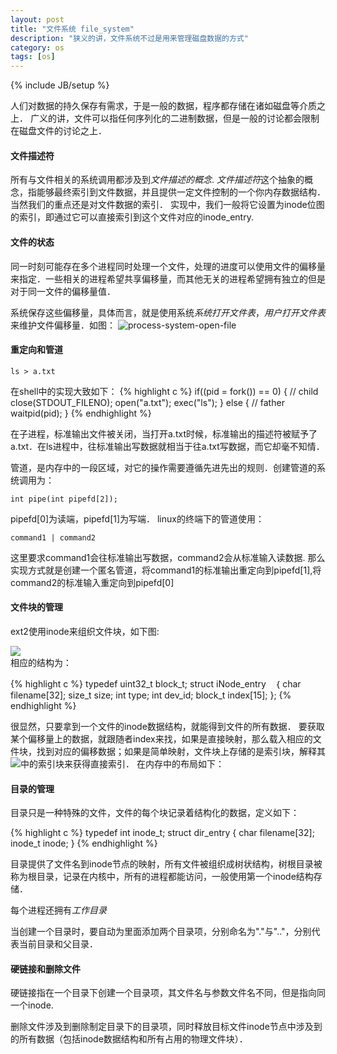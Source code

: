 ```yaml
---
layout: post
title: "文件系统 file_system"
description: "狭义的讲，文件系统不过是用来管理磁盘数据的方式"
category: os
tags: [os]
---
```

{% include JB/setup %}

人们对数据的持久保存有需求，于是一般的数据，程序都存储在诸如磁盘等介质之上．
广义的讲，文件可以指任何序列化的二进制数据，但是一般的讨论都会限制在磁盘文件的讨论之上．

#### 文件描述符

所有与文件相关的系统调用都涉及到*文件描述的概念*.
*文件描述符*这个抽象的概念，指能够最终索引到文件数据，并且提供一定文件控制的一个你内存数据结构．当然我们的重点还是对文件数据的索引．
实现中，我们一般将它设置为inode位图的索引，即通过它可以直接索引到这个文件对应的inode_entry.

#### 文件的状态

同一时刻可能存在多个进程同时处理一个文件，处理的进度可以使用文件的偏移量来指定．一些相关的进程希望共享偏移量，而其他无关的进程希望拥有独立的但是对于同一文件的偏移量值．

系统保存这些偏移量，具体而言，就是使用系统*系统打开文件表*，*用户打开文件表*来维护文件偏移量．如图：
![process-system-open-file]({{site.baseurl}}/assets/pic/System-open-file-table.jpg)

#### 重定向和管道
```
ls > a.txt
```
在shell中的实现大致如下：
{% highlight c %}
if((pid = fork()) == 0) {
	// child
    close(STDOUT_FILENO);
    open("a.txt");
    exec("ls");
}
else {
	// father
    waitpid(pid);
}
{% endhighlight %}

在子进程，标准输出文件被关闭，当打开a.txt时候，标准输出的描述符被赋予了a.txt．在ls进程中，往标准输出写数据就相当于往a.txt写数据，而它却毫不知情．

管道，是内存中的一段区域，对它的操作需要遵循先进先出的规则．创建管道的系统调用为：

```
int pipe(int pipefd[2]);
```

pipefd[0]为读端，pipefd[1]为写端．
linux的终端下的管道使用：

```
command1 | command2
```

这里要求command1会往标准输出写数据，command2会从标准输入读数据.
那么实现方式就是创建一个匿名管道，将command1的标准输出重定向到pipefd[1],将command2的标准输入重定向到pipefd[0]

#### 文件块的管理

ext2使用inode来组织文件块，如下图:

<img style="float: left;clear:both" src="{{site.baseurl}}/assets/pic/ext2-inode.gif">
<div style="clear:both"/>
相应的结构为：

{% highlight c %}
typedef uint32_t block_t;
struct iNode_entry　｛
	char filename[32];
    size_t size;
    int type;
    int dev_id;
    block_t index[15];
};
{% endhighlight %}

很显然，只要拿到一个文件的inode数据结构，就能得到文件的所有数据．
要获取某个偏移量上的数据，就跟随者index来找，如果是直接映射，那么载入相应的文件块，找到对应的偏移数据；如果是简单映射，文件块上存储的是索引块，解释其中的索引块来获得直接索引．
在内存中的布局如下：
<img style="float: left;" src="{{site.baseurl}}/assets/pic/disk-layout.png">
<div style="clear:both"/>

#### 目录的管理

目录只是一种特殊的文件，文件的每个块记录着结构化的数据，定义如下：

{% highlight c %}
typedef int inode_t;
struct dir_entry {
	char filename[32];
    inode_t inode;
}
{% endhighlight %}

目录提供了文件名到inode节点的映射，所有文件被组织成树状结构，树根目录被称为根目录，记录在内核中，所有的进程都能访问，一般使用第一个inode结构存储．

每个进程还拥有*工作目录*

当创建一个目录时，要自动为里面添加两个目录项，分别命名为"."与".."，分别代表当前目录和父目录．

#### 硬链接和删除文件

硬链接指在一个目录下创建一个目录项，其文件名与参数文件名不同，但是指向同一个inode.

删除文件涉及到删除制定目录下的目录项，同时释放目标文件inode节点中涉及到的所有数据（包括inode数据结构和所有占用的物理文件块）．
